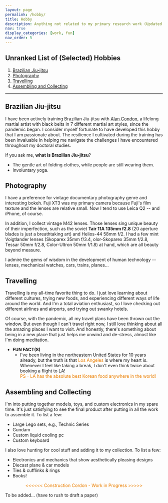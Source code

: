```yaml
---
layout: page
permalink: /hobby/
title: Hobby
description: Anything not related to my primary research work (Updated Jan. 2025)
nav: true
display_categories: [work, fun]
nav_order: 5
---
```


<!-- For now, this page is assumed to be a static description of my hobby.  -->



## Unranked List of (Selected) Hobbies 
1. [Brazilian Jiu-jitsu](#brazilian-jiu-jitsu)
2. [Photography](#photography)
3. [Travelling](#travelling)
4. [Assembling and Collecting](#assembling-and-collecting)

---



## Brazilian Jiu-jitsu
I have been actively training Brazilian Jiu-jitsu with [Alan Condon](https://518empire.com/about-us/), a lifelong martial artist with black belts in 7 different martial art styles, since the pandemic began.
I consider myself fortunate to have developed this hobby that I am passionate about. The resilience I cultivated during the training has been invaluable in helping me navigate the challenges I have encountered throughout my doctoral studies.

If you ask me, **what is Brazilian Jiu-jitsu**? 
    
* The gentle art of folding clothes, while people are still wearing them.
* Involuntary yoga.



<!-- <br> -->
<!-- <br> -->

## Photography

I have a preference for vintage documentary photography genre and interesting bokeh. Fuji XT3 was my primary camera because Fuji's film texture and the lenses are relative small. Now I tend to use Leica Q2 -- and iPhone, of course.

In addition, I collect vintage M42 lenses. 
Those lenses sing unique beauty of their imperfection, such as the soviet **Tair 11A 135mm f2.8** (20 aperture blades is just a breathtaking art) and Helios-44 58mm f/2. I had a few mint Voigtlander lenses (Skoparex 35mm f/3.4, olor-Skoparex 35mm f/2.8, Tessar 50mm f/2.8, Color-Ultron 50mm f/1.8) at hand, which are all beauty beyond measure.

I admire the gems of wisdom in the development of human technology -- lenses, mechanical watches, cars, trains, planes...

<!-- A list of current collections: 
- Voigtlander Skoparex 35mm f/3.4
- Voigtlander Tessar 50mm f/2.8
- Voigtlander Color-Skoparex 35mm f/2.8
- Voigtlander Color-Ultron 50mm f/1.8
- Carl Zeiss Jena Flektogon 35mm f/2.4
- Helios-44 58mm f/2
- Tair 11A 135mm f2.8 -->

<!-- <br> -->
<!-- <br> -->

## Travelling

Travelling is my all-time favorite thing to do. I just love learning about different cultures, trying new foods, and experiencing different ways of life around the world. And I'm a total aviation enthusiast, so I love checking out different airlines and airports, and trying out swanky hotels. 

Of course, with the pandemic, all my travel plans have been thrown out the window. But even though I can't travel right now, I still love thinking about all the amazing places I want to visit. And honestly, there's something about being in a new place that just helps me unwind and de-stress, almost like I'm doing meditation.

- **FUN FACT(S)**
    * I've been living in the northeastern United States for 10 years already, but the truth is that <span style="color:#EB7F00">Los Angeles</span> is where my heart is. Whenever I feel like taking a break, I don't even think twice about booking a flight to LA! \
    <span style="color:#EB7F00">PS - LA has the absolute best Korean food anywhere in the world!</span>
    

<!-- <br>
<br> -->

## Assembling and Collecting

I'm into putting together models, toys, and custom electronics in my spare time. It's just satisfying to see the final product after putting in all the work to assemble it. To list a few:
- Large Lego sets, e.g., Technic Series
- Gundam 
- Custom liquid cooling pc
- Custom keyboard


I also love hunting for cool stuff and adding it to my collection. To list a few: 
- Electronics and mechanics that show aesthetically pleasing designs 
- Diecast plane & car models
- Ties & cufflinks & rings
- Books!

<!-- <br>
<br> -->

<p style="text-align: center; color: #EB7F00"> <<<<<< Construction Cordon - Work in Progress >>>>> </p>


To be added... (have to rush to draft a paper)